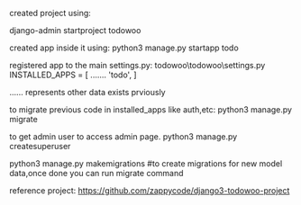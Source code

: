 created project using:

django-admin startproject todowoo

created app inside it using:
python3 manage.py startapp todo

registered app to the main settings.py:
todowoo\todowoo\settings.py
INSTALLED_APPS = [
    .......
	'todo',
]


...... represents other data exists prviously

to migrate previous code in installed_apps like auth,etc:
python3 manage.py migrate

to get admin user to access admin page.
python3 manage.py createsuperuser

python3 manage.py makemigrations #to create migrations for new model data,once done you can run migrate command


reference project: https://github.com/zappycode/django3-todowoo-project


